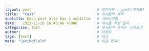 ```yaml
---
layout: post                              # 레이아웃 : post(게시물)
title:  "test"                            # 게시물의 제목
subtitle: Each post also has a subtitle   # 서브타이틀
date:   2022-11-26 16:46:06 +0900         # 게시물 작성 일자
categories: test                          # 게시물이 속하는 카테고리
author:                                   # 작성자
tags: [test]                              # 태그
meta: "Springfield"                       # 이건 뭐지?
---
```

